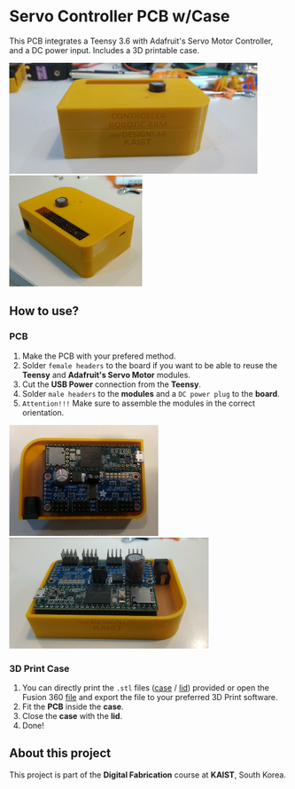 # Servo Controller PCB w/Case

This PCB integrates a Teensy 3.6 with Adafruit's Servo Motor Controller, and a DC power input.
Includes a 3D printable case.

<img src="docs/case_front.png" height="200" /> <img src="docs/case_final.png" height="200" />

## How to use?
### PCB
1. Make the PCB with your prefered method.
1. Solder `female headers` to the board if you want to be able to reuse the **Teensy** and **Adafruit's Servo Motor** modules.
1. Cut the **USB Power** connection from the **Teensy**.
1. Solder `male headers` to the **modules** and a `DC power plug` to the **board**.
1. `Attention!!!` Make sure to assemble the modules in the correct orientation.

<img src="docs/assembly.png" height="200" /> <img src="docs/case_open.png" height="200" />

### 3D Print Case
1. You can directly print the `.stl` files ([case](3D%20Case/Case.stl) / [lid](3D%20Case/Lid.stl)) provided or open the Fusion 360 [file](3D%20Case/Fusion%20360%20Files/Case.f3d) and export the file to your preferred 3D Print software.
1. Fit the **PCB** inside the **case**.
1. Close the **case** with the **lid**.
1. Done!

## About this project
This project is part of the **Digital Fabrication** course at **KAIST**, South Korea.